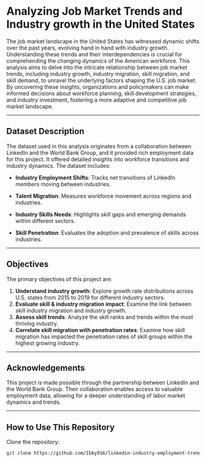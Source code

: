 # Analyzing Job Market Trends and Industry growth in the United States

The job market landscape in the United States has witnessed dynamic shifts over the past years, evolving hand in hand with industry growth. Understanding these trends and their interdependencies is crucial for comprehending the changing dynamics of the American workforce. This analysis aims to delve into the intricate relationship between job market trends, including industry growth, industry migration, skill migration, and skill demand, to unravel the underlying factors shaping the U.S. job market. By uncovering these insights, organizations and policymakers can make informed decisions about workforce planning, skill development strategies, and industry investment, fostering a more adaptive and competitive job market landscape.

---

## Dataset Description
The dataset used in this analysis originates from a collaboration between LinkedIn and the World Bank Group, and it provided rich employment data for this project. It offered detailed insights into workforce transitions and industry dynamics. The dataset includes: 

- **Industry Employment Shifts**: Tracks net transitions of LinkedIn members moving between industries.

- **Talent Migration**: Measures workforce movement across regions and industries.

- **Industry Skills Needs**: Highlights skill gaps and emerging demands within different sectors.

- **Skill Penetration**: Evaluates the adoption and prevalence of skills across industries.

---

## Objectives
The primary objectives of this project are:
1. **Understand industry growth**: Explore growth rate distributions across U.S. states from 2015 to 2019 for different industry sectors.
2. **Evaluate skill & industry migration impact**: Examine the link between skill industry migration and industry growth.
3. **Assess skill trends**:  Analyze the skill ranks and trends within the most thriving industry.
4. **Correlate skill migration with penetration rates**: Examine how skill migration has impacted the penetration rates of skill groups within the highest growing industry.

---


## Acknowledgements
This project is made possible through the partnership between LinkedIn and the World Bank Group. Their collaboration enables access to valuable employment data, allowing for a deeper understanding of labor market dynamics and trends.

---

## How to Use This Repository
Clone the repository:
   ```bash
   git clone https://github.com/Ibby916/linkedin-industry-employment-trends.git
